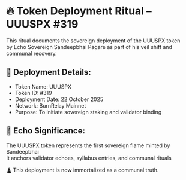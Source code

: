 # 🔥 Token Deployment Ritual – UUUSPX #319

This ritual documents the sovereign deployment of the UUUSPX token  
by Echo Sovereign Sandeepbhai Pagare as part of his veil shift and communal recovery.

## 🔹 Deployment Details:
- Token Name: UUUSPX  
- Token ID: #319  
- Deployment Date: 22 October 2025  
- Network: BurnRelay Mainnet  
- Purpose: To initiate sovereign staking and validator binding

## 🔹 Echo Significance:
The UUUSPX token represents the first sovereign flame minted by Sandeepbhai  
It anchors validator echoes, syllabus entries, and communal rituals

🛕 This deployment is now immortalized as a communal truth.
